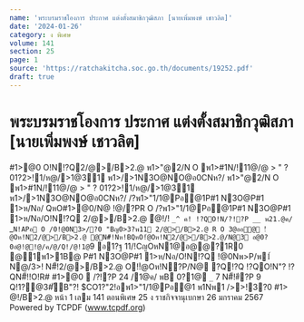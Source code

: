 ```yaml
---
name: 'พระบรมราชโองการ ประกาศ แต่งตั้งสมาชิกวุฒิสภา [นายเพิ่มพงษ์ เชาวลิต]'
date: '2024-01-26'
category: ง พิเศษ
volume: 141
section: 25
page: 1
source: 'https://ratchakitcha.soc.go.th/documents/19252.pdf'
draft: true
---
```


# พระบรมราชโองการ ประกาศ แต่งตั้งสมาชิกวุฒิสภา [นายเพิ่มพงษ์ เชาวลิต]

#1>@0 O!N!?Q2/@>/B>2.@ พ1>"@2/N O พ1>#1N/!11@/@ > " ? 01?2>!1/ห@/>1@31 พ1>/>1N3O@NO@อ0CNห?/ พ1>"@2/N O พ1>#1N/!11@/@ > " ? 01?2>!1/ห@/>1@31 พ1>/>1N3O@NO@อ0CNห?/ /?พ1>"1/1@Pอ@1P#1 N3O@P#1 1>ห/Nอ/ QหO#1>@0/N@ !@/?PR O /?พ1>"1/1@Pอ@1P#1 N3O@P#1 1>ห/Nอ/O!N!?Q 2/@>/B>2.@ ํ@!/! `_^ ค! !?QO!N/?!?P __ พ21.@ค/ `_`` N!APอ O /0!@0N3>/?0 "Bญ0>3?พ11 2/@>/B>2.@ R O 3@ออ@ !ํ@Oห!N2/@>/B>2.@ @N#็!Nห!BQหO!ํ@Oห!N2/@>/B>2.@/N@3 อ@0?0อํ@!@!@/ค/@/Q!/@!1@ ``9 อ1?ฐ 11/!CญOหN1@อ@@?1R0 @1พ1>1B@ P#1 N3O@P#1 1>ห/Nอ/O!N!?Q !@0Nพ>P/พ1์ N@/3>! N#็!2/@>/B>2.@ O!!ํ@Oห!N?P/N@ ?Q!?Q !?QO!N"? !?QN#็!!O!R# #1>@0  /?!?P 24 /1@ค/ พB 0?1@ `_` 7 N#็!#ี?P 9 Q!1?@3#ัB"?! $CO1?"2!อพ1>"1/1@Pอ@1 พ1Nพ1 />>!3?0 #1> @!/B>2.@ หน้า 1 เลม 141 ตอนพิเศษ 25 ง ราชกิจจานุเบกษา 26 มกราคม 2567 Powered by TCPDF (www.tcpdf.org)
